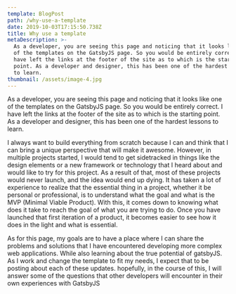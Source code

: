 ```yaml
---
template: BlogPost
path: /why-use-a-template
date: 2019-10-03T17:15:50.738Z
title: Why use a template
metaDescription: >-
  As a developer, you are seeing this page and noticing that it looks like one
  of the templates on the GatsbyJS page. So you would be entirely correct. I
  have left the links at the footer of the site as to which is the starting
  point. As a developer and designer, this has been one of the hardest lessons
  to learn.
thumbnail: /assets/image-4.jpg
---
```

As a developer, you are seeing this page and noticing that it looks like one of the templates on the GatsbyJS page. So you would be entirely correct. I have left the links at the footer of the site as to which is the starting point. As a developer and designer, this has been one of the hardest lessons to learn.

I always want to build everything from scratch because I can and think that I can bring a unique perspective that will make it awesome. However, in multiple projects started, I would tend to get sidetracked in things like the design elements or a new framework or technology that I heard about and would like to try for this project. As a result of that, most of these projects would never launch, and the idea would end up dying. It has taken a lot of experience to realize that the essential thing in a project, whether it be personal or professional, is to understand what the goal and what is the MVP (Minimal Viable Product). With this, it comes down to knowing what does it take to reach the goal of what you are trying to do. Once you have launched that first iteration of a product, it becomes easier to see how it does in the light and what is essential.

As for this page, my goals are to have a place where I can share the problems and solutions that I have encountered developing more complex web applications. While also learning about the true potential of gatsbyJS. As I work and change the template to fit my needs, I expect that to be posting about each of these updates. hopefully, in the course of this, I will answer some of the questions that other developers will encounter in their own experiences with GatsbyJS
